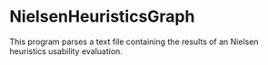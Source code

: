 # NielsenHeuristicsGraph
This program parses a text file containing the results of an Nielsen heuristics usability evaluation. 
